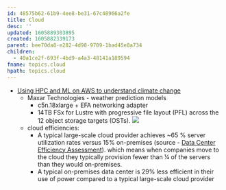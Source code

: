 ```yaml
---
id: 48575b62-61b9-4ee8-be31-67c48966a2fe
title: Cloud
desc: ''
updated: 1605889303895
created: 1605882339173
parent: bee70da8-e282-4d98-9709-1bad45e8a734
children:
  - 40a1ce2f-693f-4bd9-a4a3-48141a189594
fname: topics.cloud
hpath: topics.cloud
---
```

- [Using HPC and ML on AWS to understand climate change](https://www.allthingsdistributed.com/2020/11/science-of-climate-change.html) 
  - Maxar Technologies - weather prediction models 
    - c5n.18xlarge + EFA networking adapter 
    - 14TB FSx for Lustre with progressive file layout (PFL) across the 12 object storage targets (OSTs).
        ![](/dendron-notes/assets/images/2020-11-20-11-21-07.png)
  - cloud efficiencies:
    - A typical large-scale cloud provider achieves ~65 % server utilization rates versus 15% on-premises (source - [Data Center Efficiency Assessment](https://www.nrdc.org/sites/default/files/data-center-efficiency-assessment-IP.pdf)). which means when companies move to the cloud  they typically provision fewer than ¼ of the servers than they would on-premises.
    - A typical on-premises data center is 29% less efficient in their use of power compared to a typical large-scale cloud provider 

